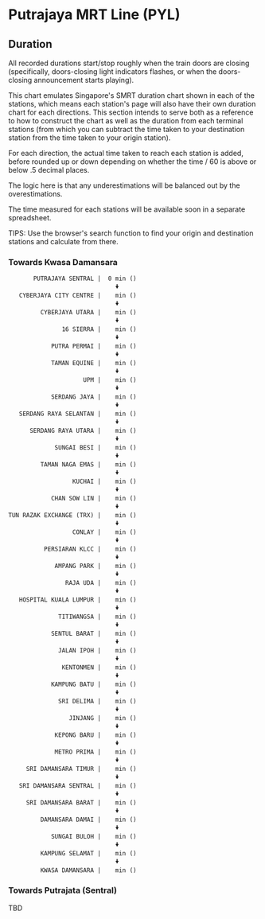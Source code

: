 # Putrajaya MRT Line (PYL)

## Duration

All recorded durations start/stop roughly when the train doors are closing (specifically, doors-closing light indicators flashes, or when the doors-closing announcement starts playing).

This chart emulates Singapore's SMRT duration chart shown in each of the stations, which means each station's page will also have their own duration chart for each directions. This section intends to serve both as a reference to how to construct the chart as well as the duration from each terminal stations (from which you can subtract the time taken to your destination station from the time taken to your origin station).

For each direction, the actual time taken to reach each station is added, before rounded up or down depending on whether the time / 60 is above or below .5 decimal places.

The logic here is that any underestimations will be balanced out by the overestimations.

The time measured for each stations will be available soon in a separate spreadsheet.

TIPS: Use the browser's search function to find your origin and destination stations and calculate from there.

### Towards Kwasa Damansara

```
       PUTRAJAYA SENTRAL |  0 min ()
                              🠟
   CYBERJAYA CITY CENTRE |    min ()
                              🠟
         CYBERJAYA UTARA |    min ()
                              🠟
               16 SIERRA |    min ()
                              🠟
            PUTRA PERMAI |    min ()
                              🠟
            TAMAN EQUINE |    min ()
                              🠟
                     UPM |    min ()
                              🠟
            SERDANG JAYA |    min ()
                              🠟
   SERDANG RAYA SELANTAN |    min ()
                              🠟
      SERDANG RAYA UTARA |    min ()
                              🠟
             SUNGAI BESI |    min ()
                              🠟
         TAMAN NAGA EMAS |    min ()
                              🠟
                  KUCHAI |    min ()
                              🠟
            CHAN SOW LIN |    min ()
                              🠟
TUN RAZAK EXCHANGE (TRX) |    min ()
                              🠟
                  CONLAY |    min ()
                              🠟
          PERSIARAN KLCC |    min ()
                              🠟
             AMPANG PARK |    min ()
                              🠟
                RAJA UDA |    min ()
                              🠟
   HOSPITAL KUALA LUMPUR |    min ()
                              🠟
              TITIWANGSA |    min ()
                              🠟
            SENTUL BARAT |    min ()
                              🠟
              JALAN IPOH |    min ()
                              🠟
               KENTONMEN |    min ()
                              🠟
            KAMPUNG BATU |    min ()
                              🠟
              SRI DELIMA |    min ()
                              🠟
                 JINJANG |    min ()
                              🠟
             KEPONG BARU |    min ()
                              🠟
             METRO PRIMA |    min ()
                              🠟
     SRI DAMANSARA TIMUR |    min ()
                              🠟
   SRI DAMANSARA SENTRAL |    min ()
                              🠟
     SRI DAMANSARA BARAT |    min ()
                              🠟
         DAMANSARA DAMAI |    min ()
                              🠟
            SUNGAI BULOH |    min ()
                              🠟
         KAMPUNG SELAMAT |    min ()
                              🠟
         KWASA DAMANSARA |    min ()
```

### Towards Putrajata (Sentral)

TBD
